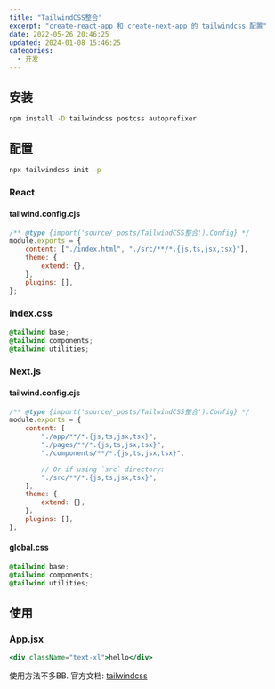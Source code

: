 ```yaml
---
title: "TailwindCSS整合"
excerpt: "create-react-app 和 create-next-app 的 tailwindcss 配置"
date: 2022-05-26 20:46:25
updated: 2024-01-08 15:46:25
categories: 
  - 开发
---
```


## 安装

```bash
npm install -D tailwindcss postcss autoprefixer
```

## 配置

```bash
npx tailwindcss init -p
```

### React

#### tailwind.config.cjs

```js
/** @type {import('source/_posts/TailwindCSS整合').Config} */
module.exports = {
    content: ["./index.html", "./src/**/*.{js,ts,jsx,tsx}"],
    theme: {
        extend: {},
    },
    plugins: [],
};
```

### index.css

```css
@tailwind base;
@tailwind components;
@tailwind utilities;
```

### Next.js

#### tailwind.config.cjs

```js
/** @type {import('source/_posts/TailwindCSS整合').Config} */
module.exports = {
    content: [
        "./app/**/*.{js,ts,jsx,tsx}",
        "./pages/**/*.{js,ts,jsx,tsx}",
        "./components/**/*.{js,ts,jsx,tsx}",

        // Or if using `src` directory:
        "./src/**/*.{js,ts,jsx,tsx}",
    ],
    theme: {
        extend: {},
    },
    plugins: [],
};
```

#### global.css

```css
@tailwind base;
@tailwind components;
@tailwind utilities;
```

## 使用

### App.jsx

```jsx
<div className="text-xl">hello</div>
```

使用方法不多BB. 官方文档: [tailwindcss](https://tailwindcss.com/docs/installation)
